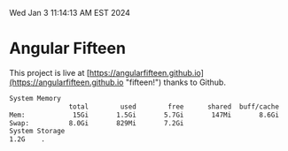 Wed Jan  3 11:14:13 AM EST 2024

# Angular Fifteen


This project is live at [https://angularfifteen.github.io](https://angularfifteen.github.io "fifteen!") thanks to Github.

```bash
System Memory
               total        used        free      shared  buff/cache   available
Mem:            15Gi       1.5Gi       5.7Gi       147Mi       8.6Gi        13Gi
Swap:          8.0Gi       829Mi       7.2Gi
System Storage
1.2G	.
```
```bash
